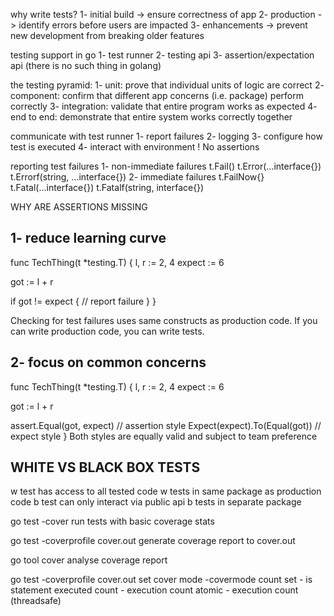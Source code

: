 why write tests?
1- initial build -> ensure correctness of app
2- production -> identify errors before users are impacted
3- enhancements -> prevent new development from breaking older features

testing support in go
1- test runner
2- testing api
3- assertion/expectation api (there is no such thing in golang)

the testing pyramid:
1- unit: prove that individual units of logic are correct
2- component: confirm that different app concerns (i.e. package) perform correctly
3- integration: validate that entire program works as expected
4- end to end: demonstrate that entire system works correctly together

communicate with test runner
1- report failures
2- logging
3- configure how test is executed
4- interact with environment
! No assertions

reporting test failures
1- non-immediate failures
 t.Fail()
 t.Error(...interface{})
 t.Errorf(string, ...interface{})
2- immediate failures
 t.FailNow{}
 t.Fatal(...interface{})
 t.Fatalf(string, interface{})

WHY ARE ASSERTIONS MISSING

1- reduce learning curve
------------------------
func TechThing(t *testing.T) {
  l, r := 2, 4
  expect := 6

  got := l + r

  if got != expect {
    // report failure
  } 
 }

Checking for test failures uses same constructs as production code. If you can write production code, you can write tests.


2- focus on common concerns
-----------------------------
func TechThing(t *testing.T) {
  l, r := 2, 4
  expect := 6

  got := l + r

  assert.Equal(got, expect)         // assertion style
  Expect(expect).To(Equal(got))     // expect style
 }
Both styles are equally valid and subject to team preference

WHITE VS BLACK BOX TESTS
------------------------
w test has access to all tested code
w tests in same package as production code
b test can only interact via public api
b tests in separate package



go test -cover                        run tests with basic coverage stats

go test -coverprofile cover.out       generate coverage report to cover.out

go tool cover                         analyse coverage report

go test -coverprofile cover.out       set cover mode
  -covermode count
                                      set - is statement executed
                                      count - execution count
                                      atomic - execution count (threadsafe)